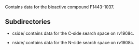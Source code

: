 Contains data for the bioactive compound F1443-1037.

## Subdirectories

- cside/ contains data for the C-side search space on rv1908c.

- nside/ contains data for the N-side search space on rv1908c.


